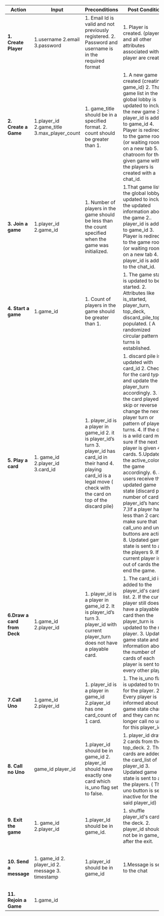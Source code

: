 | Action                      | Input                                           | Preconditions                                                                                                                                                                             | Post Condition                                                                                                                                                                                                                                                                                                                                                                                                                                                                                                                                                                                                                                        | API endpoint                                                                                                      |
|-----------------------------|-------------------------------------------------|-------------------------------------------------------------------------------------------------------------------------------------------------------------------------------------------|-------------------------------------------------------------------------------------------------------------------------------------------------------------------------------------------------------------------------------------------------------------------------------------------------------------------------------------------------------------------------------------------------------------------------------------------------------------------------------------------------------------------------------------------------------------------------------------------------------------------------------------------------------|-------------------------------------------------------------------------------------------------------------------|
| **1. Create Player**        | 1.username 2.email 3.password                   | 1. Email Id is valid and not previously registered. 2. Password and username is in the required format                                                                                    | 1. Player is created.  (player_id and all other attributes associated with a player are created)                                                                                                                                                                                                                                                                                                                                                                                                                                                                                                                                                      | POST /login  {username, email, password}                                                                          |
| **2. Create a Game**        | 1.player_id  2.game_title  3.max_player_count   | 1. game_title should be in a specified format. 2. count should be greater than 1.                                                                                                         | 1. A new game is created (creating a game_id) 2. That game list in the global lobby is updated to include the new game 3. player_id is added to game_id 4. Player is redirected to the game room (or waiting room) on a new tab 5. A chatroom for the given game with the players is created with a chat_id.                                                                                                                                                                                                                                                                                                                                          | POST /games/create  {game_title, max_player_count}  (player_id is retrieved from the session)                     |
| **3. Join a game**          | 1.player_id  2.game_id                          | 1. Number of players in the game should be less than the count specified when the game was initialized.                                                                                   | 1.That game list in the global lobby is updated to include the updated information about the game 2.. player_id is added to game_id 3. Player is redirected to the game room (or waiting room) on a new tab 4. player_id is added to the chat_id.                                                                                                                                                                                                                                                                                                                                                                                                     | POST /games/:id/join  (game_id is provided in url, player_id is                                                   |
| **4. Start a game**         | 1.game_id                                       | 1. Count of players in the game should be greater than 1.                                                                                                                                 | 1. The game state is updated to being started. 2. Attributes like is_started, player_turn, top_deck, discard_pile_topare populated.  ( A randomized circular pattern of turns is established.                                                                                                                                                                                                                                                                                                                                                                                                                                                         | POST /games/:id/play  (game_id is provided in url)                                                                |
| **5. Play a card**          | 1. game_id 2.player_id 3.card_id                | 1. player_id is a player in game_id 2. it is player_id’s turn 3. player_id has card_id in their hand 4. playing card_id is a legal move ( check with the card on top of the discard pile) | 1. discard pile is updated with card_id 2. Check for the card type and update the player_turn accordingly.  3. If the card played is a skip or reverse change the next player turn or pattern of player turns.  4. If the card is a wild card make sure if the next player is given 4 cards. 5.Update the active_color of the game accordingly.  6. all users receive the updated game state (discard pile, number of cards in player_id’s hand 7.)If a player has less than 2 cards make sure that call_uno and uno buttons are active. 8. Updated game state is sent to all the players 9. If the current player is out of cards then end the game. | POST /games/:id/playcard  {card_id}   (game_id is provided in url, player_id is available in the session)         |
| **6.Draw a card from Deck** | 1.game_id 2.player_id                           | 1. player_id is a player in game_id 2. It is player_id’s turn 3. player_id with current player_turn does not have a playable card.                                                        | 1. The card_id is added to the player_id's card list.  2. If the current player still does not have a playable card then the player_turn is updated to the next player.  3. Updated game state and information about the number of cards of each player is sent to every other player.                                                                                                                                                                                                                                                                                                                                                                | POST /games/:id/draw  (game_id is provided in url, player_id is available in the session)                         |
| **7.Call Uno**              | 1.game_id 2.player_id                           | 1. player_id is a player in game_id 2.player_id has one card_count of 1 card.                                                                                                             | 1. The is_uno flag is updated to true for the player.  2. Every player is informed about this game state change and they can no longer call no uno for this player_id.                                                                                                                                                                                                                                                                                                                                                                                                                                                                                | POST /games/:id/calluno (game_id is provided in url, player_id is available in the session)                       |
| **8. Call no Uno**          | game_id player_id                               | 1.player_id should be in game_id  2. player_id should have exactly one card which is_uno flag set to false.                                                                               | 1. player_id draws 2 cards from the top_deck.  2. Those cards are added to the card_list of player_id 3. Updated game state is sent to all the players. ( The uno button is set inactive for the said player_id)                                                                                                                                                                                                                                                                                                                                                                                                                                      | POST /games/:id/callnouno  (game_id is provided in url, player_id is available in the session)                    |
| **9. Exit the game**        | 1. game_id 2.player_id                          | 1.player_Id should be in game_id.                                                                                                                                                         | 1. shuffle player_id's cards in the deck.  2. player_id should not be in game_id after the exit.                                                                                                                                                                                                                                                                                                                                                                                                                                                                                                                                                      | POST /games/:id/exit  (game_id is provided in url, player_id is available in the session)                         |
| **10. Send a message**      | 1. game_id 2. player_id 2. message 3. timestamp | 1.player_id should be in game_id                                                                                                                                                          | 1.Message is sent to the chat                                                                                                                                                                                                                                                                                                                                                                                                                                                                                                                                                                                                                         | POST /games/:id/message {message, timestamp}  (game_id is provided in url, player_id is available in the session) |
| **11. Rejoin a Game**       | 1.game_id                                       |                                                                                                                                                                                           |                                                                                                                                                                                                                                                                                                                                                                                                                                                                                                                                                                                                                                                       |                                                                                                                   |
